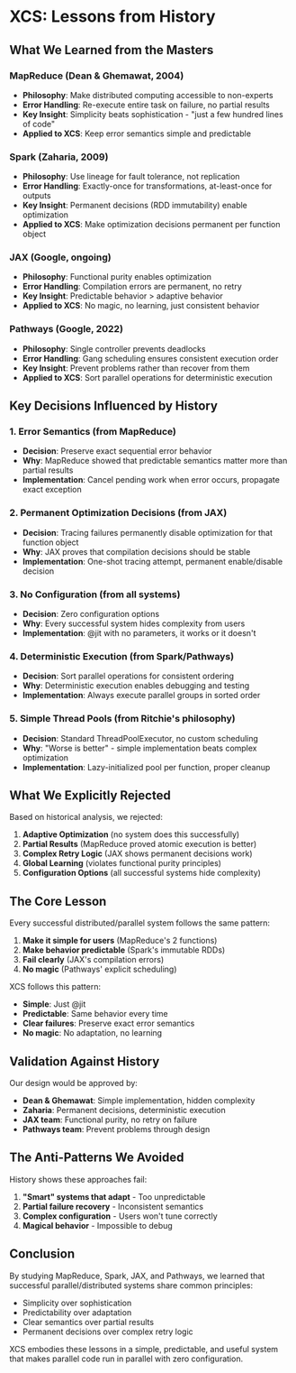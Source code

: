 # XCS: Lessons from History

## What We Learned from the Masters

### MapReduce (Dean & Ghemawat, 2004)
- **Philosophy**: Make distributed computing accessible to non-experts
- **Error Handling**: Re-execute entire task on failure, no partial results
- **Key Insight**: Simplicity beats sophistication - "just a few hundred lines of code"
- **Applied to XCS**: Keep error semantics simple and predictable

### Spark (Zaharia, 2009)
- **Philosophy**: Use lineage for fault tolerance, not replication
- **Error Handling**: Exactly-once for transformations, at-least-once for outputs
- **Key Insight**: Permanent decisions (RDD immutability) enable optimization
- **Applied to XCS**: Make optimization decisions permanent per function object

### JAX (Google, ongoing)
- **Philosophy**: Functional purity enables optimization
- **Error Handling**: Compilation errors are permanent, no retry
- **Key Insight**: Predictable behavior > adaptive behavior
- **Applied to XCS**: No magic, no learning, just consistent behavior

### Pathways (Google, 2022)
- **Philosophy**: Single controller prevents deadlocks
- **Error Handling**: Gang scheduling ensures consistent execution order
- **Key Insight**: Prevent problems rather than recover from them
- **Applied to XCS**: Sort parallel operations for deterministic execution

## Key Decisions Influenced by History

### 1. Error Semantics (from MapReduce)
- **Decision**: Preserve exact sequential error behavior
- **Why**: MapReduce showed that predictable semantics matter more than partial results
- **Implementation**: Cancel pending work when error occurs, propagate exact exception

### 2. Permanent Optimization Decisions (from JAX)
- **Decision**: Tracing failures permanently disable optimization for that function object
- **Why**: JAX proves that compilation decisions should be stable
- **Implementation**: One-shot tracing attempt, permanent enable/disable decision

### 3. No Configuration (from all systems)
- **Decision**: Zero configuration options
- **Why**: Every successful system hides complexity from users
- **Implementation**: @jit with no parameters, it works or it doesn't

### 4. Deterministic Execution (from Spark/Pathways)
- **Decision**: Sort parallel operations for consistent ordering
- **Why**: Deterministic execution enables debugging and testing
- **Implementation**: Always execute parallel groups in sorted order

### 5. Simple Thread Pools (from Ritchie's philosophy)
- **Decision**: Standard ThreadPoolExecutor, no custom scheduling
- **Why**: "Worse is better" - simple implementation beats complex optimization
- **Implementation**: Lazy-initialized pool per function, proper cleanup

## What We Explicitly Rejected

Based on historical analysis, we rejected:

1. **Adaptive Optimization** (no system does this successfully)
2. **Partial Results** (MapReduce proved atomic execution is better)
3. **Complex Retry Logic** (JAX shows permanent decisions work)
4. **Global Learning** (violates functional purity principles)
5. **Configuration Options** (all successful systems hide complexity)

## The Core Lesson

Every successful distributed/parallel system follows the same pattern:
1. **Make it simple for users** (MapReduce's 2 functions)
2. **Make behavior predictable** (Spark's immutable RDDs)
3. **Fail clearly** (JAX's compilation errors)
4. **No magic** (Pathways' explicit scheduling)

XCS follows this pattern:
- **Simple**: Just @jit
- **Predictable**: Same behavior every time
- **Clear failures**: Preserve exact error semantics
- **No magic**: No adaptation, no learning

## Validation Against History

Our design would be approved by:
- **Dean & Ghemawat**: Simple implementation, hidden complexity
- **Zaharia**: Permanent decisions, deterministic execution
- **JAX team**: Functional purity, no retry on failure
- **Pathways team**: Prevent problems through design

## The Anti-Patterns We Avoided

History shows these approaches fail:
1. **"Smart" systems that adapt** - Too unpredictable
2. **Partial failure recovery** - Inconsistent semantics
3. **Complex configuration** - Users won't tune correctly
4. **Magical behavior** - Impossible to debug

## Conclusion

By studying MapReduce, Spark, JAX, and Pathways, we learned that successful parallel/distributed systems share common principles:
- Simplicity over sophistication
- Predictability over adaptation
- Clear semantics over partial results
- Permanent decisions over complex retry logic

XCS embodies these lessons in a simple, predictable, and useful system that makes parallel code run in parallel with zero configuration.